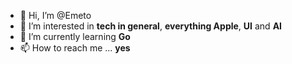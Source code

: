 - 👋 Hi, I’m @Emeto
- 👀 I’m interested in **tech in general**, **everything Apple**, **UI** and **AI**
- 🌱 I’m currently learning **Go**
- 📫 How to reach me ... **yes**

<!---
Emeto/Emeto is a ✨ special ✨ repository because its `README.md` (this file) appears on your GitHub profile.
You can click the Preview link to take a look at your changes.
--->
